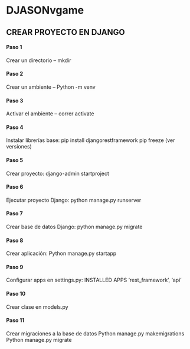 # DJASONvgame

## CREAR PROYECTO EN DJANGO
#### Paso 1
Crear un directorio – mkdir <nombre directorio>
#### Paso 2
Crear un ambiente – Python -m venv  <nombre del ambiente>
#### Paso 3 
Activar el ambiente – correr activate
#### Paso 4 
Instalar librerías base: 
pip install djangorestframework
pip freeze (ver versiones)
#### Paso 5
Crear proyecto: django-admin startproject <proyecto>
#### Paso 6
Ejecutar proyecto Django: 
python manage.py runserver
#### Paso 7 
Crear base de datos Django:
python manage.py migrate
#### Paso 8
Crear aplicación:
Python manage.py startapp <nombre app>
#### Paso 9
Configurar apps en settings.py:
INSTALLED APPS 
‘rest_framework’, ‘api’
#### Paso 10
Crear clase en models.py
#### Paso 11
Crear migraciones a la base de datos
Python manage.py makemigrations
Python manage.py migrate
